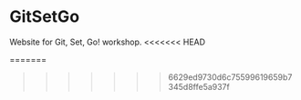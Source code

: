 # GitSetGo
Website for Git, Set, Go! workshop.
<<<<<<< HEAD


=======
>>>>>>> 6629ed9730d6c75599619659b7345d8ffe5a937f
